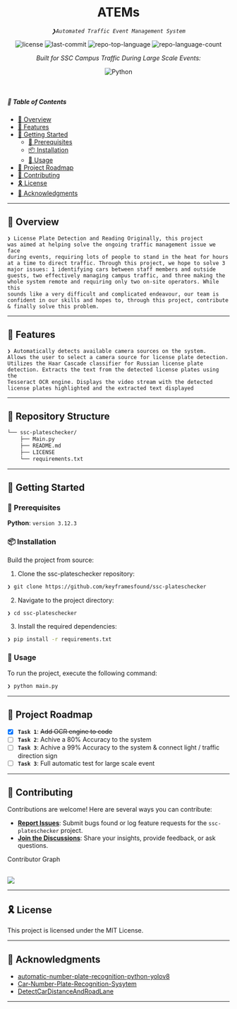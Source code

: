 
<p align="center">
    <h1 align="center">ATEMs</h1>
</p>
<p align="center">
    <em><code>❯Automated Traffic Event Management System</code></em>
</p>
<p align="center">
	<img src="https://img.shields.io/github/license/keyframesfound/ssc-plateschecker?style=flat&logo=opensourceinitiative&logoColor=white&color=f9f9ff" alt="license">
	<img src="https://img.shields.io/github/last-commit/keyframesfound/ssc-plateschecker?style=flat&logo=git&logoColor=white&color=f9f9ff" alt="last-commit">
	<img src="https://img.shields.io/github/languages/top/keyframesfound/ssc-plateschecker?style=flat&color=f9f9ff" alt="repo-top-language">
	<img src="https://img.shields.io/github/languages/count/keyframesfound/ssc-plateschecker?style=flat&color=f9f9ff" alt="repo-language-count">
</p>
<p align="center">
		<em>Built for SSC Campus Traffic During Large Scale Events:</em>
</p>
<p align="center">
	<img src="https://img.shields.io/badge/Python-3776AB.svg?style=flat&logo=Python&logoColor=white" alt="Python">
</p>

<br>

##### 🔗 Table of Contents

- [📍 Overview](#-overview)
- [👾 Features](#-features)
- [🚀 Getting Started](#-getting-started)
    - [🔖 Prerequisites](#-prerequisites)
    - [📦 Installation](#-installation)
    - [🤖 Usage](#-usage)
- [📌 Project Roadmap](#-project-roadmap)
- [🤝 Contributing](#-contributing)
- [🎗 License](#-license)
- [🙌 Acknowledgments](#-acknowledgments)

---

## 📍 Overview

<code>❯ License Plate Detection and Reading
Originally, this project was aimed at helping solve the ongoing traffic management issue we face during events, requiring lots of people to stand in the heat for hours at a time to direct traffic. Through this project, we hope to solve 3 major issues: 1 identifying cars between staff members and outside guests, two effectively managing campus traffic, and three making the whole system remote and requiring only two on-site operators. While this sounds like a very difficult and complicated endeavour, our team is confident in our skills and hopes to, through this project, contribute & finally solve this problem.  </code>

---

## 👾 Features

<code>❯ 
Automatically detects available camera sources on the system.
Allows the user to select a camera source for license plate detection.
Utilizes the Haar Cascade classifier for Russian license plate detection.
Extracts the text from the detected license plates using the Tesseract OCR engine.
Displays the video stream with the detected license plates highlighted and the extracted text displayed</code>

---

## 📂 Repository Structure

```sh
└── ssc-plateschecker/
    ├── Main.py
    ├── README.md
    ├── LICENSE
    └── requirements.txt

```


---

## 🚀 Getting Started

### 🔖 Prerequisites

**Python**: `version 3.12.3`

### 📦 Installation

Build the project from source:

1. Clone the ssc-plateschecker repository:
```sh
❯ git clone https://github.com/keyframesfound/ssc-plateschecker
```

2. Navigate to the project directory:
```sh
❯ cd ssc-plateschecker
```

3. Install the required dependencies:
```sh
❯ pip install -r requirements.txt
```

### 🤖 Usage

To run the project, execute the following command:

```sh
❯ python main.py
```
---

## 📌 Project Roadmap

- [X] **`Task 1`**: <strike>Add OCR engine to code</strike>
- [ ] **`Task 2`**: Achive a 80% Accuracy to the system
- [ ] **`Task 3`**: Achive a 99% Accuracy to the system & connect light / traffic direction sign
- [ ] **`Task 3`**: Full automatic test for large scale event

---

## 🤝 Contributing

Contributions are welcome! Here are several ways you can contribute:

- **[Report Issues](https://github.com/keyframesfound/ssc-plateschecker/issues)**: Submit bugs found or log feature requests for the `ssc-plateschecker` project.
- **[Join the Discussions](https://github.com/keyframesfound/ssc-plateschecker/discussions)**: Share your insights, provide feedback, or ask questions.

<summary>Contributor Graph</summary>
<br>
<p align="left">
   <a href="https://github.com{/keyframesfound/ssc-plateschecker/}graphs/contributors">
      <img src="https://contrib.rocks/image?repo=keyframesfound/ssc-plateschecker">
   </a>
</p>
</details>

---

## 🎗 License
This project is licensed under the MIT License.

---

## 🙌 Acknowledgments

- [automatic-number-plate-recognition-python-yolov8](https://github.com/computervisioneng/automatic-number-plate-recognition-python-yolov8)
- [Car-Number-Plate-Recognition-Sysytem](https://github.com/hasaan21/Car-Number-Plate-Recognition-Sysytem/tree/master)
- [DetectCarDistanceAndRoadLane](https://github.com/ablanco1950/DetectCarDistanceAndRoadLane)

---
